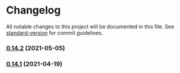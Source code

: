 # Changelog

All notable changes to this project will be documented in this file. See [standard-version](https://github.com/conventional-changelog/standard-version) for commit guidelines.

### [0.14.2](https://github.com/membean/react-uikit/compare/v0.14.1...v0.14.2) (2021-05-05)

### [0.14.1](https://github.com/membean/react-uikit/compare/v0.13.0...v0.14.1) (2021-04-19)
